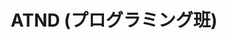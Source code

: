 ---
layout: post
title: ATND (プログラミング班)
description: 公開イベントを発信
image: assets/images/atnd.png
link: https://atnd.org/groups/sokonp
description_link: https://scrapbox.io/CCC/ATND
---